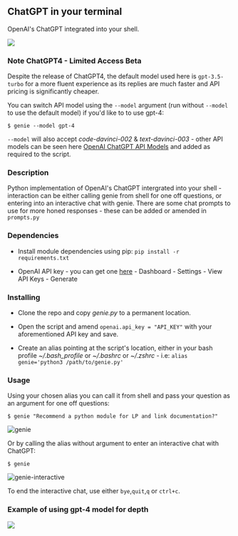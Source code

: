 ## ChatGPT in your terminal

OpenAI's ChatGPT integrated into your shell.

![](https://imgur.com/2WDy29Y.png)

### Note ChatGPT4 - Limited Access Beta

Despite the release of ChatGPT4, the default model used here is `gpt-3.5-turbo` for a more fluent experience as its replies are much faster and API pricing is significantly cheaper.

You can switch API model using the `--model` argument (run without `--model` to use the default model) if you'd like to to use gpt-4:

```$ genie --model gpt-4```

`--model` will also accept *code-davinci-002* & *text-davinci-003* - other API models can be seen here [OpenAI ChatGPT API Models](https://platform.openai.com/docs/models) and added as required to the script.

### Description

Python implementation of OpenAI's ChatGPT intergrated into your shell - interaction can be either calling genie from shell for one off questions, or entering into an interactive chat with genie. There are some chat prompts to use for more honed responses - these can be added or amended in `prompts.py`

### Dependencies

* Install module dependencies using pip:
 ```pip install -r requirements.txt```

* OpenAI API key - you can get one [here](https://platform.openai.com/overview) - Dashboard - Settings - View API Keys - Generate


### Installing

* Clone the repo and copy *genie.py* to a permanent location.

* Open the script and amend `openai.api_key = "API_KEY"` with your aforementioned API key and save.

* Create an alias pointing at the script's location, either in your bash profile *~/.bash_profile* or *~/.bashrc* or *~/.zshrc* - i.e:
 ```alias genie='python3 /path/to/genie.py'```

### Usage

Using your chosen alias you can call it from shell and pass your question as an argument for one off questions:

```$ genie "Recommend a python module for LP and link documentation?"```

![genie](https://imgur.com/JYfwkd7.png)

Or by calling the alias without argument to enter an interactive chat with ChatGPT:

```$ genie ```

![genie-interactive](https://imgur.com/8fapNYr.png)

To end the interactive chat, use either `bye`,`quit`,`q` or `ctrl+c`.

### Example of using gpt-4 model for depth

![](https://imgur.com/8Ctreh3.png)
